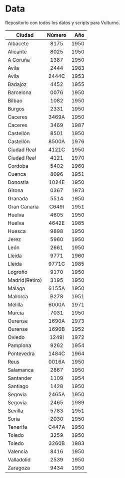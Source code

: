 # Data

Repositorio con todos los datos y scripts para Vulturno.

| Ciudad        | Número        | Año     |
| ------------- |:-------------:| -------:|
| Albacete      | 8175          |  1950   |
| Alicante      | 8025          |  1950   |
| A Coruña      | 1387          |  1950   |
| Avila         | 2444          |  1983   |
| Avila         | 2444C         |  1953   |
| Badajoz       | 4452          |  1955   |
| Barcelona     | 0076          |  1950   |
| Bilbao        | 1082          |  1950   |
| Burgos        | 2331          |  1950   |
| Caceres       | 3469A         |  1950   |
| Caceres       | 3469          |  1987   |
| Castellón     | 8501          |  1950   |
| Castellón     | 8500A         |  1976   |
| Ciudad Real   | 4121C         |  1950   |
| Ciudad Real   | 4121          |  1970   |
| Cordoba       | 5402          |  1960   |
| Cuenca        | 8096          |  1951   |
| Donostia      | 1024E         |  1950   |
| Girona        | 0367          |  1973   |
| Granada       | 5514          |  1950   |
| Gran Canaria  | C649I         |  1951   |
| Huelva        | 4605          |  1950   |
| Huelva        | 4642E         |  1985   |
| Huesca        | 9898          |  1950   |
| Jerez         | 5960          |  1950   |
| León          | 2661          |  1950   |
| Lleida        | 9771          |  1960   |
| Lleida        | 9771C         |  1985   |
| Logroño       | 9170          |  1950   |
| Madrid(Retiro)| 3195          |  1950   |
| Malaga        | 6155A         |  1950   |
| Mallorca      | B278          |  1951   |
| Melilla       | 6000A         |  1971   |
| Murcia        | 7031          |  1950   |
| Ourense       | 1690A         |  1973   |
| Ourense       | 1690B         |  1952   |
| Oviedo        | 1249I         |  1972   |
| Pamplona      | 9262          |  1954   |
| Pontevedra    | 1484C         |  1964   |
| Reus          | 0016A         |  1950   |
| Salamanca     | 2867          |  1950   |
| Santander     | 1109          |  1954   |
| Santiago      | 1428          |  1950   |
| Segovia       | 2465A         |  1950   |
| Segovia       | 2465          |  1989   |
| Sevilla       | 5783          |  1951   |
| Soria         | 2030          |  1950   |
| Tenerife      | C447A         |  1950   |
| Toledo        | 3259          |  1950   |
| Toledo        | 3260B         |  1983   |
| Valencia      | 8416          |  1950   |
| Valladolid    | 2539          |  1950   |
| Zaragoza      | 9434          |  1950   |
